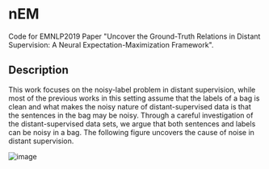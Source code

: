 # nEM
Code for EMNLP2019 Paper "Uncover the Ground-Truth Relations in Distant Supervision: A Neural Expectation-Maximization Framework".

## Description

This work focuses on the noisy-label problem in distant supervision, while most of the previous works in this setting assume that the labels of a bag is clean and what makes the noisy nature of distant-supervised data is that the sentences in the bag may be noisy. Through a careful investigation of the distant-supervised data sets, we argue that both sentences and labels can be noisy in a bag. The following figure uncovers the cause of noise in distant supervision.

![image](https://github.com/AlbertChen1991/nEM/fig/noise.png)
